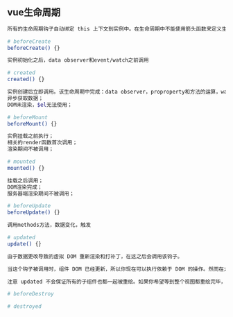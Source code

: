 
## vue生命周期
```bash
所有的生命周期钩子自动绑定 this 上下文到实例中。在生命周期中不能使用箭头函数来定义生命周期方法（箭头函数的this是父上下文和实例的this不一致）。
```

```bash
# beforeCreate
beforeCreate() {}

实例初始化之后，data observer和event/watch之前调用
```

```bash
# created
created() {}

实例创建后立即调用。该生命周期中完成：data observer，proproperty和方法的运算，watch/event的回调；
异步获取数据；
DOM未渲染，$el无法使用；
```

```bash
# beforeMount
beforeMount() {}

实例挂载之前执行；
相关的render函数首次调用；
渲染期间不被调用；
```

```bash
# mounted
mounted() {}

挂载之后调用；
DOM渲染完成；
服务器端渲染期间不被调用；
```

```bash
# beforeUpdate
beforeUpdate() {}

调用methods方法，数据变化，触发
```

```bash
# updated
update() {}

由于数据更改导致的虚拟 DOM 重新渲染和打补丁，在这之后会调用该钩子。

当这个钩子被调用时，组件 DOM 已经更新，所以你现在可以执行依赖于 DOM 的操作。然而在大多数情况下，你应该避免在此期间更改状态。如果要相应状态改变，通常最好使用计算属性或 watcher 取而代之。

注意 updated 不会保证所有的子组件也都一起被重绘。如果你希望等到整个视图都重绘完毕，可以在 updated 里使用 vm.$nextTick
```

```bash
# beforeDestroy
```

```bash
# destroyed
```